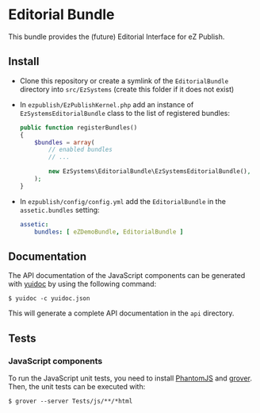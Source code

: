 # Editorial Bundle

This bundle provides the (future) Editorial Interface for eZ Publish.

## Install

* Clone this repository or create a symlink of the `EditorialBundle` directory
  into `src/EzSystems` (create this folder if it does not exist)
* In `ezpublish/EzPublishKernel.php` add an instance of
  `EzSystemsEditorialBundle` class to the list of registered bundles:
    ```php
    public function registerBundles()
    {
        $bundles = array(
            // enabled bundles
            // ...

            new EzSystems\EditorialBundle\EzSystemsEditorialBundle(),
        );
    }
    ```
* In `ezpublish/config/config.yml` add the `EditorialBundle` in the
  `assetic.bundles` setting:

    ```yml
    assetic:
        bundles: [ eZDemoBundle, EditorialBundle ]
    ```

## Documentation

The API documentation of the JavaScript components can be generated with
[yuidoc](http://yui.github.io/yuidoc/) by using the following command:

```
$ yuidoc -c yuidoc.json
```

This will generate a complete API documentation in the `api` directory.

## Tests

### JavaScript components

To run the JavaScript unit tests, you need to install
[PhantomJS](http://phantomjs.org) and [grover](http://github.com/yui/grover/).
Then, the unit tests can be executed with:

```
$ grover --server Tests/js/**/*html
``` 
